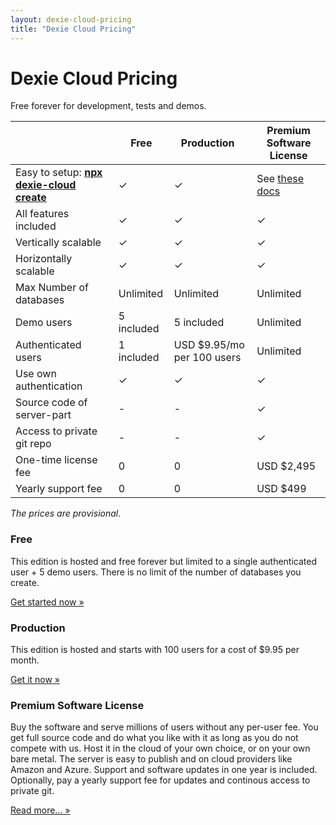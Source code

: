 ```yaml
---
layout: dexie-cloud-pricing
title: "Dexie Cloud Pricing"
---
```


# Dexie Cloud Pricing

Free forever for development, tests and demos.

|                                       | Free       | Production &nbsp;       | Premium Software License                |
| ------------------------------------- | ---------- | ----------------------- | --------------------------------------- |
| Easy to setup: **[npx dexie-cloud create](/cloud/#getting-started)** | &#10003;   | &#10003;            | See [these docs](docs/premium-software) |
| All features included                 | &#10003;   | &#10003;                | &#10003;                                |
| Vertically scalable                   | &#10003;   | &#10003;                | &#10003;                                |
| Horizontally scalable                 | &#10003;   | &#10003;                | &#10003;                                |
| Max Number of databases               | Unlimited  | Unlimited               | Unlimited                               |
| Demo users                            | 5 included | 5 included              | Unlimited                               |
| Authenticated users                   | 1 included | USD \$9.95/mo per 100 users | Unlimited                               |
| Use own authentication                | &#10003;   | &#10003;                | &#10003;                                |
| Source code of server-part            | -          | -                       | &#10003;                                |
| Access to private git repo            | -          | -                       | &#10003;                                |
| One-time license fee                  | 0          | 0                       | USD \$2,495                                |
| Yearly support fee                    | 0          | 0                       | USD \$499                                 |

_The prices are provisional_.

### Free

This edition is hosted and free forever but limited to a single authenticated user + 5 demo users. There is no limit of the number of databases you create.

<a class='btn btn-success' href='/cloud/#getting-started' role='button'>Get started now &raquo;</a>

### Production

This edition is hosted and starts with 100 users for a cost of \$9.95 per month.

<a class='btn btn-success' href='/cloud/purchase/production' role='button'>Get it now &raquo;</a>

### Premium Software License

Buy the software and serve millions of users without any per-user fee. You get full source code and do what you like with it as long as you do not compete with us. Host it in the cloud of your own choice, or on your own bare metal. The server is easy to publish and on cloud providers like Amazon and Azure. Support and software updates in one year is included. Optionally, pay a yearly support fee for updates and continous access to private git.

<a class='btn btn-primary' href='/cloud/docs/premium-software' role='button'>Read more... &raquo;</a>
<!-- <a class='btn btn-success' href='/cloud/purchase/software' role='button'>Get it now &raquo;</a> -->

